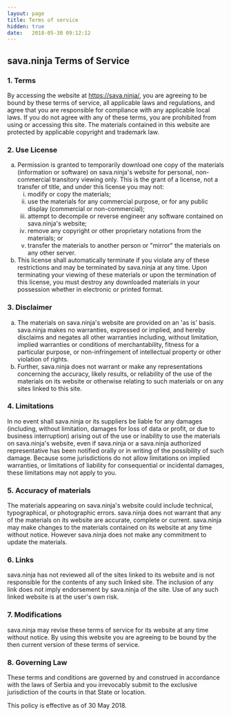 ```yaml
---
layout: page
title: Terms of service
hidden: true
date:   2018-05-30 09:12:12
---
```


<h2>sava.ninja Terms of Service</h2>
<h3>1. Terms</h3>
<p>By accessing the website at <a href="https://sava.ninja/">https://sava.ninja/</a>, you are agreeing to be bound by these terms of service, all applicable laws and regulations, and agree that you are responsible for compliance with any applicable local laws. If you do not agree with any of these terms, you are prohibited from using or accessing this site. The materials contained in this website are protected by applicable copyright and trademark law.</p>
<h3>2. Use License</h3>
<ol type="a">
   <li>Permission is granted to temporarily download one copy of the materials (information or software) on sava.ninja's website for personal, non-commercial transitory viewing only. This is the grant of a license, not a transfer of title, and under this license you may not:
   <ol type="i">
       <li>modify or copy the materials;</li>
       <li>use the materials for any commercial purpose, or for any public display (commercial or non-commercial);</li>
       <li>attempt to decompile or reverse engineer any software contained on sava.ninja's website;</li>
       <li>remove any copyright or other proprietary notations from the materials; or</li>
       <li>transfer the materials to another person or "mirror" the materials on any other server.</li>
   </ol>
    </li>
   <li>This license shall automatically terminate if you violate any of these restrictions and may be terminated by sava.ninja at any time. Upon terminating your viewing of these materials or upon the termination of this license, you must destroy any downloaded materials in your possession whether in electronic or printed format.</li>
</ol>
<h3>3. Disclaimer</h3>
<ol type="a">
   <li>The materials on sava.ninja's website are provided on an 'as is' basis. sava.ninja makes no warranties, expressed or implied, and hereby disclaims and negates all other warranties including, without limitation, implied warranties or conditions of merchantability, fitness for a particular purpose, or non-infringement of intellectual property or other violation of rights.</li>
   <li>Further, sava.ninja does not warrant or make any representations concerning the accuracy, likely results, or reliability of the use of the materials on its website or otherwise relating to such materials or on any sites linked to this site.</li>
</ol>
<h3>4. Limitations</h3>
<p>In no event shall sava.ninja or its suppliers be liable for any damages (including, without limitation, damages for loss of data or profit, or due to business interruption) arising out of the use or inability to use the materials on sava.ninja's website, even if sava.ninja or a sava.ninja authorized representative has been notified orally or in writing of the possibility of such damage. Because some jurisdictions do not allow limitations on implied warranties, or limitations of liability for consequential or incidental damages, these limitations may not apply to you.</p>
<h3>5. Accuracy of materials</h3>
<p>The materials appearing on sava.ninja's website could include technical, typographical, or photographic errors. sava.ninja does not warrant that any of the materials on its website are accurate, complete or current. sava.ninja may make changes to the materials contained on its website at any time without notice. However sava.ninja does not make any commitment to update the materials.</p>
<h3>6. Links</h3>
<p>sava.ninja has not reviewed all of the sites linked to its website and is not responsible for the contents of any such linked site. The inclusion of any link does not imply endorsement by sava.ninja of the site. Use of any such linked website is at the user's own risk.</p>
<h3>7. Modifications</h3>
<p>sava.ninja may revise these terms of service for its website at any time without notice. By using this website you are agreeing to be bound by the then current version of these terms of service.</p>
<h3>8. Governing Law</h3>
<p>These terms and conditions are governed by and construed in accordance with the laws of Serbia and you irrevocably submit to the exclusive jurisdiction of the courts in that State or location.</p>
<p>This policy is effective as of 30 May 2018.</p>

